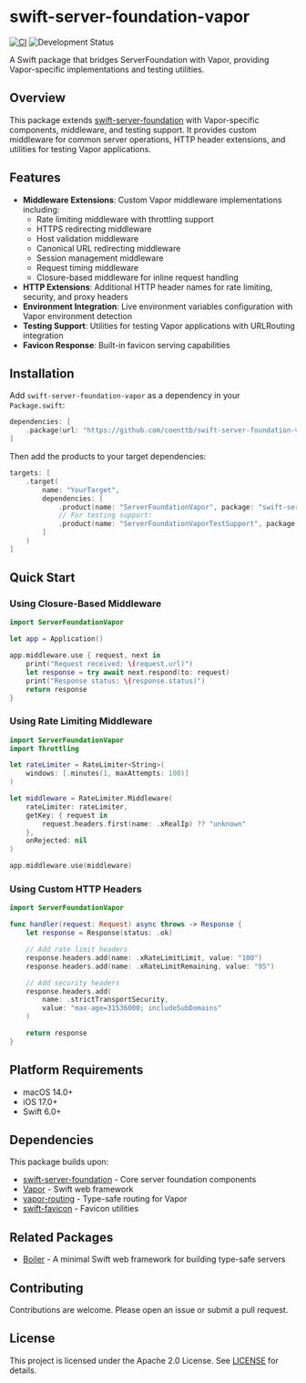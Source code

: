# swift-server-foundation-vapor

[![CI](https://github.com/coenttb/swift-server-foundation-vapor/workflows/CI/badge.svg)](https://github.com/coenttb/swift-server-foundation-vapor/actions/workflows/ci.yml)
![Development Status](https://img.shields.io/badge/status-active--development-blue.svg)

A Swift package that bridges ServerFoundation with Vapor, providing Vapor-specific implementations and testing utilities.

## Overview

This package extends [swift-server-foundation](https://github.com/coenttb/swift-server-foundation) with Vapor-specific components, middleware, and testing support. It provides custom middleware for common server operations, HTTP header extensions, and utilities for testing Vapor applications.

## Features

- **Middleware Extensions**: Custom Vapor middleware implementations including:
  - Rate limiting middleware with throttling support
  - HTTPS redirecting middleware
  - Host validation middleware
  - Canonical URL redirecting middleware
  - Session management middleware
  - Request timing middleware
  - Closure-based middleware for inline request handling
- **HTTP Extensions**: Additional HTTP header names for rate limiting, security, and proxy headers
- **Environment Integration**: Live environment variables configuration with Vapor environment detection
- **Testing Support**: Utilities for testing Vapor applications with URLRouting integration
- **Favicon Response**: Built-in favicon serving capabilities

## Installation

Add `swift-server-foundation-vapor` as a dependency in your `Package.swift`:

```swift
dependencies: [
    .package(url: "https://github.com/coenttb/swift-server-foundation-vapor.git", from: "0.1.0")
]
```

Then add the products to your target dependencies:

```swift
targets: [
    .target(
        name: "YourTarget",
        dependencies: [
            .product(name: "ServerFoundationVapor", package: "swift-server-foundation-vapor"),
            // For testing support:
            .product(name: "ServerFoundationVaporTestSupport", package: "swift-server-foundation-vapor"),
        ]
    )
]
```

## Quick Start

### Using Closure-Based Middleware

```swift
import ServerFoundationVapor

let app = Application()

app.middleware.use { request, next in
    print("Request received: \(request.url)")
    let response = try await next.respond(to: request)
    print("Response status: \(response.status)")
    return response
}
```

### Using Rate Limiting Middleware

```swift
import ServerFoundationVapor
import Throttling

let rateLimiter = RateLimiter<String>(
    windows: [.minutes(1, maxAttempts: 100)]
)

let middleware = RateLimiter.Middleware(
    rateLimiter: rateLimiter,
    getKey: { request in
        request.headers.first(name: .xRealIp) ?? "unknown"
    },
    onRejected: nil
)

app.middleware.use(middleware)
```

### Using Custom HTTP Headers

```swift
import ServerFoundationVapor

func handler(request: Request) async throws -> Response {
    let response = Response(status: .ok)

    // Add rate limit headers
    response.headers.add(name: .xRateLimitLimit, value: "100")
    response.headers.add(name: .xRateLimitRemaining, value: "95")

    // Add security headers
    response.headers.add(
        name: .strictTransportSecurity,
        value: "max-age=31536000; includeSubDomains"
    )

    return response
}
```

## Platform Requirements

- macOS 14.0+
- iOS 17.0+
- Swift 6.0+

## Dependencies

This package builds upon:
- [swift-server-foundation](https://github.com/coenttb/swift-server-foundation) - Core server foundation components
- [Vapor](https://github.com/vapor/vapor) - Swift web framework
- [vapor-routing](https://github.com/pointfreeco/vapor-routing) - Type-safe routing for Vapor
- [swift-favicon](https://github.com/coenttb/swift-favicon) - Favicon utilities

## Related Packages

- [Boiler](https://github.com/coenttb/boiler) - A minimal Swift web framework for building type-safe servers

## Contributing

Contributions are welcome. Please open an issue or submit a pull request.

## License

This project is licensed under the Apache 2.0 License. See [LICENSE](LICENSE) for details.
